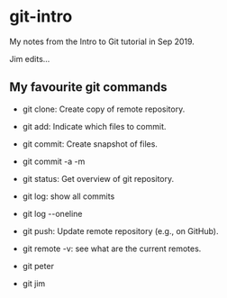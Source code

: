 # git-intro
My notes from  the Intro to Git tutorial in Sep 2019.

Jim edits...

## My favourite git commands

- git clone: Create copy of remote repository.
- git add: Indicate which files to commit.
- git commit: Create snapshot of files.
- git commit -a -m
- git status: Get overview of git repository.
- git log: show all commits
- git log --oneline
- git push: Update remote repository (e.g., on GitHub).
- git remote -v: see what are the current remotes.
- git peter 

- git jim